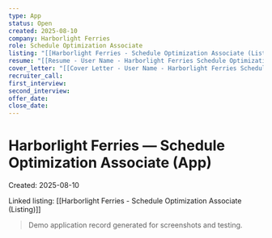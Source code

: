 ```yaml
---
type: App
status: Open
created: 2025-08-10
company: Harborlight Ferries
role: Schedule Optimization Associate
listing: "[[Harborlight Ferries - Schedule Optimization Associate (Listing)]]"
resume: "[[Resume - User Name - Harborlight Ferries Schedule Optimization Associate.pdf]]"
cover_letter: "[[Cover Letter - User Name - Harborlight Ferries Schedule Optimization Associate.pdf]]"
recruiter_call:
first_interview:
second_interview:
offer_date:
close_date:
---
```

# Harborlight Ferries — Schedule Optimization Associate (App)

Created: 2025-08-10

Linked listing: [[Harborlight Ferries - Schedule Optimization Associate (Listing)]]

> Demo application record generated for screenshots and testing.

